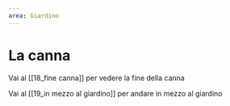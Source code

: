 ```yaml
---
area: Giardino
---
```

# La canna

Vai al [[18_fine canna]] per vedere la fine della canna

Vai al [[19_in mezzo al giardino]] per andare in mezzo al giardino